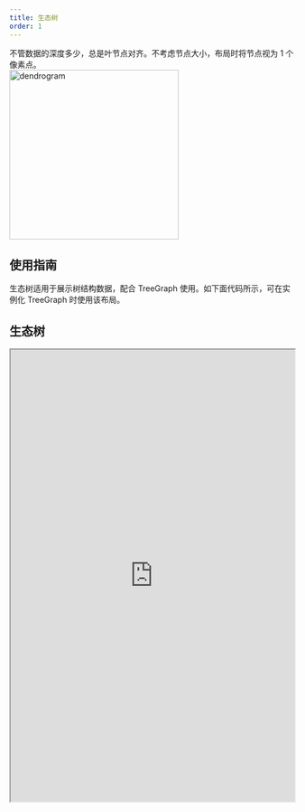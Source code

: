 ```yaml
---
title: 生态树
order: 1
---
```


不管数据的深度多少，总是叶节点对齐。不考虑节点大小，布局时将节点视为 1 个像素点。 <br /> <img src='https://gw.alipayobjects.com/mdn/rms_f8c6a0/afts/img/A*zX7tSLqBvwcAAAAAAAAAAABkARQnAQ' alt='dendrogram' width='300'/>

## 使用指南

生态树适用于展示树结构数据，配合 TreeGraph 使用。如下面代码所示，可在实例化 TreeGraph 时使用该布局。

## 生态树

<iframe src="https://herbox-embed.alipay.com/p/f6/demo_treegraph_basicdendrogram?editorSlider=expand&previewZoom=100" width="100%" height=800/>

## 至上而下的生态树

<iframe src="https://herbox-embed.alipay.com/p/f6/demo_treegraph_tbdendrogram?editorSlider=expand&previewZoom=100" width="100%" height=800/>
